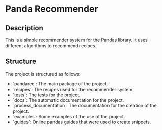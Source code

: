 # Panda Recommender

## Description

This is a simple recommender system for the [Pandas](https://pandas.pydata.org/) library. It uses different algorithms to recommend recipes.

## Structure

The project is structured as follows:

- ´pandarec´: The main package of the project.
- ´recipes´: The recipes used for the recommender system.
- ´tests´: The tests for the project.
- ´docs´: The automatic documentation for the project.
- ´process_documentation´: The documentation for the creation of the project.
- ´examples´: Some examples of the use of the project.
- ´guides´: Online pandas guides that were used to create snippets.